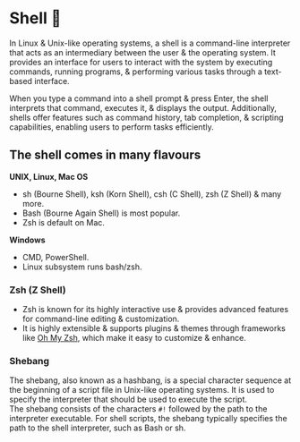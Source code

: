 # Shell 🐚
In Linux & Unix-like operating systems, a shell is a command-line interpreter that acts as an intermediary between the user & the operating system. It provides an interface for users to interact with the system by executing commands, running programs, & performing various tasks through a text-based interface.  

When you type a command into a shell prompt & press Enter, the shell interprets that command, executes it, & displays the output. Additionally, shells offer features such as command history, tab completion, & scripting capabilities, enabling users to perform tasks efficiently.

## The shell comes in many flavours
**UNIX, Linux, Mac OS**
- sh (Bourne Shell), ksh (Korn Shell), csh (C Shell), zsh (Z Shell) & many more.
- Bash (Bourne Again Shell) is most popular.
- Zsh is default on Mac.

**Windows**
- CMD, PowerShell.
- Linux subsystem runs bash/zsh.


### Zsh (Z Shell)
- Zsh is known for its highly interactive use & provides advanced features for command-line editing & customization.
- It is highly extensible & supports plugins & themes through frameworks like [Oh My Zsh](https://ohmyz.sh/), which make it easy to customize & enhance.


### Shebang
The shebang, also known as a hashbang, is a special character sequence at the beginning of a script file in Unix-like operating systems. It is used to specify the interpreter that should be used to execute the script.  
The shebang consists of the characters `#!` followed by the path to the interpreter executable. For shell scripts, the shebang typically specifies the path to the shell interpreter, such as Bash or sh.  















